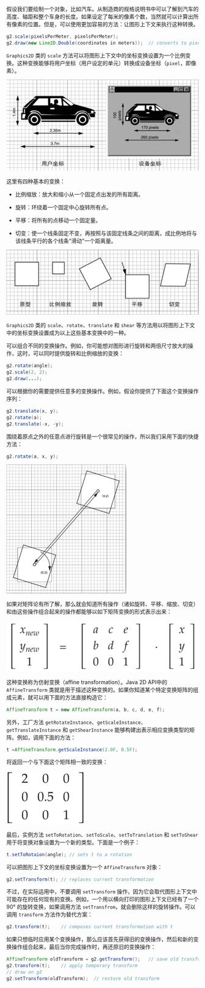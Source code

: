 假设我们要绘制一个对象，比如汽车。从制造商的规格说明书中可以了解到汽车的高度、轴距和整个车身的长度。如果设定了每米的像素个数，当然就可以计算出所有像素的位置。但是，可以使用更加容易的方法：让图形上下文来执行这种转换。

```java
g2.scale(pixelsPerMeter, pixelsPerMeter);
g2.draw(new Line2D.Double(coordinates in meters));	// converts to pixels and draws scaled line
```

`Graphics2D` 类的 `scale` 方法可以将图形上下文中的坐标变换设置为一个比例变换。这种变换能够将用户坐标（用户设定的单元）转换成设备坐标（`pixel`，即像素）。

![09](./images/09.png)

这里有四种基本的变换： 

+   比例缩放：放大和缩小从一个固定点出发的所有距离。 

+   旋转：环绕着一个固定中心旋转所有点。 

+   平移：将所有的点移动一个固定量。 

+   切变：使一个线条固定不变，再按照与该固定线条之间的距离，成比例地将与该线条平行的各个线条“滑动”一个距离量。

![10](./images/10.png)

`Graphics2D` 类的 `scale`、`rotate`、`translate` 和 `shear` 等方法用以将图形上下文中的坐标变换设置成为以上这些基本变换中的一种。 

可以组合不同的变换操作。例如，你可能想对图形进行旋转和两倍尺寸放大的操作，这时，可以同时提供旋转和比例缩放的变换：

```java
g2.rotate(angle);
g2.scale(2, 2);
g2.draw(...);
```

可以根据你的需要提供任意多的变换操作。例如，假设你提供了下面这个变换操作序列：

```java
g2.translate(x, y);
g2.rotate(a);
g2.translate(-x, -y);
```

围绕着原点之外的任意点进行旋转是一个很常见的操作，所以我们采用下面的快捷方法：

```java
g2.rotate(a, x, y);
```

<img src="./images/13.png" alt="13" style="zoom:33%;" />

如果对矩阵论有所了解，那么就会知道所有操作（诸如旋转、平移、缩放、切变）和由这些操作组合起来的操作都能够以如下矩阵变换的形式表示出来：

![11](./images/11.png)

这种变换称为仿射变换（affine transformation）。Java 2D API中的 `AffineTransform` 类就是用于描述这种变换的。如果你知道某个特定变换矩阵的组成元素，就可以用下面的方法直接构造它：

```java
AffineTransform t = new AffineTransform(a, b, c, d, e, f);
```

另外，工厂方法 `getRotateInstance`、`getScaleInstance`、`getTranslateInstance` 和 `getShearInstance` 能够构建出表示相应变换类型的矩阵。例如，调用下面的方法：

```java
t =AffineTransform.getScaleInstance(2.0F, 0.5F);
```

将返回一个与下面这个矩阵相一致的变换：

<img src="./images/12.png" alt="12" style="zoom:20%;" />

最后，实例方法 `setToRotation`、`setToScale`、`setToTranslation` 和 `setToShear` 用于将变换对象设置为一个新的类型。下面是一个例子：

```java
t.setToRotaion(angle); // sets t to a rotation
```

可以把图形上下文的坐标变换设置为一个 `AffineTransform` 对象：

```java
g2.setTransform(t);	// replaces current transformation
```

不过，在实际运用中，不要调用 `setTransform` 操作，因为它会取代图形上下文中可能存在的任何现有的变换。例如，一个用以横向打印的图形上下文已经有了一个 90° 的旋转变换，如果调用方法 `setTransfrom`，就会删除这样的旋转操作。可以调用 `transform` 方法作为替代方案：

```java
g2.transform(t);	// composes current transformation with t
```

如果只想临时应用某个变换操作，那么应该首先获得旧的变换操作，然后和新的变换操作组合起来，最后当你完成操作时，再还原旧的变换操作：

```java
AffineTransform oldTransform = g2.getTransform();	// save old transform
g2.transform(t);	// apply temporary transform
// draw on g2
g2.setTransform(oldTransform);	// restore old transform
```

